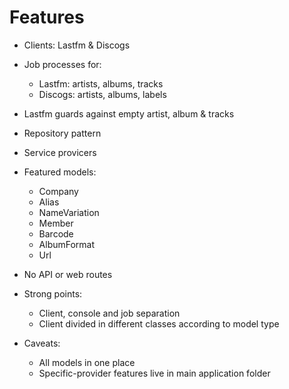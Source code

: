 # Features

- Clients: Lastfm & Discogs
- Job processes for:
  - Lastfm: artists, albums, tracks
  - Discogs: artists, albums, labels
- Lastfm guards against empty artist, album & tracks
- Repository pattern
- Service provicers
- Featured models:
  - Company
  - Alias
  - NameVariation
  - Member
  - Barcode
  - AlbumFormat
  - Url
- No API or web routes

- Strong points:
  - Client, console and job separation
  - Client divided in different classes according to model type
- Caveats:
  - All models in one place
  - Specific-provider features live in main application folder